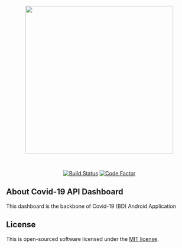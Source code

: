 <p align="center"><img src="http://brosolved.com/share/github_covid_logo.png" width="400"></p>
</br>
<p align="center">
<a href="https://travis-ci.org/github/BinaryBase-io/Covid-19-API-Dashboard"><img src="https://travis-ci.org/BinaryBase-io/Covid-19-API-Dashboard.svg?branch=master" alt="Build Status"></a> <a href="https://www.codefactor.io/repository/github/binarybase-io/covid-19-api-dashboard"><img src="https://www.codefactor.io/repository/github/binarybase-io/covid-19-api-dashboard/badge" alt="Code Factor"></a>
</p>

## About Covid-19 API Dashboard

This dashboard is the backbone of Covid-19 (BD) Android Application

## License

This is open-sourced software licensed under the [MIT license](https://opensource.org/licenses/MIT).
